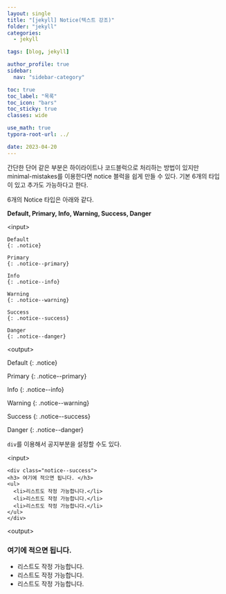 ```yaml
---
layout: single
title: "[jekyll] Notice(텍스트 강조)"
folder: "jekyll"
categories:
  - jekyll

tags: [blog, jekyll]

author_profile: true
sidebar:
  nav: "sidebar-category"

toc: true
toc_label: "목록"
toc_icon: "bars"
toc_sticky: true
classes: wide

use_math: true
typora-root-url: ../

date: 2023-04-20
---
```


간단한 단어 같은 부분은 하이라이트나 코드블럭으로 처리하는 방법이 있지만
minimal-mistakes를 이용한다면 notice 블럭을 쉽게 만들 수 있다.
기본 6개의 타입이 있고 추가도 가능하다고 한다.

6개의 Notice 타입은 아래와 같다.

**Default, Primary, Info, Warning, Success, Danger**

\<input>

```
Default
{: .notice}

Primary
{: .notice--primary}

Info
{: .notice--info}

Warning
{: .notice--warning}

Success
{: .notice--success}

Danger
{: .notice--danger}

```

\<output>

Default
{: .notice}

Primary
{: .notice--primary}

Info
{: .notice--info}

Warning
{: .notice--warning}

Success
{: .notice--success}

Danger
{: .notice--danger}


`div`를 이용해서 공지부분을 설정할 수도 있다.


\<input>

```
<div class="notice--success">
<h3> 여기에 적으면 됩니다. </h3>
<ul>
  <li>리스트도 작정 가능합니다.</li>
  <li>리스트도 작정 가능합니다.</li>
  <li>리스트도 작정 가능합니다.</li>
</ul>
</div>
```

\<output>

<div class="notice--success">
<h3> 여기에 적으면 됩니다. </h3>
<ul>
  <li>리스트도 작정 가능합니다.</li>
  <li>리스트도 작정 가능합니다.</li>
  <li>리스트도 작정 가능합니다.</li>
</ul>
</div>